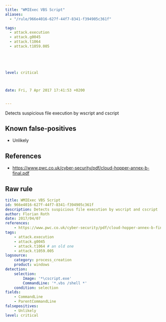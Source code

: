 ```yaml
---
title: "WMIExec VBS Script"
aliases:
  - "/rule/966e4016-627f-44f7-8341-f394905c361f"

tags:
  - attack.execution
  - attack.g0045
  - attack.t1064
  - attack.t1059.005





level: critical



date: Fri, 7 Apr 2017 17:41:53 +0200


---
```


Detects suspicious file execution by wscript and cscript

<!--more-->


## Known false-positives

* Unlikely



## References

* https://www.pwc.co.uk/cyber-security/pdf/cloud-hopper-annex-b-final.pdf


## Raw rule
```yaml
title: WMIExec VBS Script
id: 966e4016-627f-44f7-8341-f394905c361f
description: Detects suspicious file execution by wscript and cscript
author: Florian Roth
date: 2017/04/07
references:
    - https://www.pwc.co.uk/cyber-security/pdf/cloud-hopper-annex-b-final.pdf
tags:
    - attack.execution
    - attack.g0045
    - attack.t1064 # an old one
    - attack.t1059.005
logsource:
    category: process_creation
    product: windows
detection:
    selection:
        Image: '*\cscript.exe'
        CommandLine: '*.vbs /shell *'
    condition: selection
fields:
    - CommandLine
    - ParentCommandLine
falsepositives:
    - Unlikely
level: critical

```
